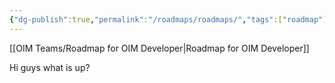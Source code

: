```yaml
---
{"dg-publish":true,"permalink":"/roadmaps/roadmaps/","tags":["roadmap"],"noteIcon":"","created":"2024-10-26T06:49:46.566+05:30","updated":"2024-10-26T07:15:12.953+05:30"}
---
```



[[OIM Teams/Roadmap for OIM Developer\|Roadmap for OIM Developer]]

Hi guys what is up?